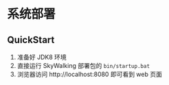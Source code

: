 # 系统部署

## QuickStart

1.  准备好 JDK8 环境
2.  直接运行 SkyWalking 部署包的 `bin/startup.bat`
3.  浏览器访问 http://localhost:8080 即可看到 web 页面

